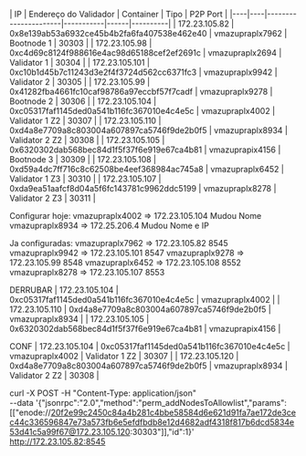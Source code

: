 | IP  | Endereço do Validador | Container | Tipo | P2P Port |
|----|----|----------------------|-----------|------|----------|
| 172.23.105.82   | 0x8e139ab53a6932ce45b4b2fa6fa407538e462e40 | vmazupraplx7962 | Bootnode 1 | 30303 |
| 172.23.105.98   | 0xc4d69c8124f988616e4ac98d65188cef2ef2691c | vmazupraplx2694 | Validator 1 | 30304 |
| 172.23.105.101  | 0xc10b1d45b7c11243d3e2f4f3724d562cc6371fc3 | vmazupraplx9942 | Validator 2 | 30305 |
| 172.23.105.99   | 0x41282fba4661fc10caf98786a97eccbf57f7cadf | vmazupraplx9278 | Bootnode 2 | 30306 |
| 172.23.105.104  | 0xc05317faf1145ded0a541b116fc367010e4c4e5c | vmazupraplx4002 | Validator 1 Z2 | 30307 |
| 172.23.105.110  | 0xd4a8e7709a8c803004a607897ca5746f9de2b0f5 | vmazupraplx8934 | Validator 2 Z2 | 30308 |
| 172.23.105.105  | 0x6320302dab568bec84d1f5f37f6e919e67ca4b81 | vmazuprapix4156 | Bootnode 3 | 30309 |
| 172.23.105.108  | 0xd59a4dc7ff716c8c62508be4eef368984ac745a8 | vmazupraplx6452 | Validator 1 Z3 | 30310 |
| 172.23.105.107  | 0xda9ea51aafcf8d04a5f6fc143781c9962ddc5199 | vmazupraplx8278 | Validator 2 Z3 | 30311 |

Configurar hoje:
vmazupraplx4002 => 172.23.105.104  Mudou Nome
vmazupraplx8934 => 172.25.206.4    Mudou Nome e IP
 
Ja configuradas:
vmazupraplx7962 => 172.23.105.82  8545
vmazupraplx9942 => 172.23.105.101 8547
vmazupraplx9278 => 172.23.105.99  8548
vmazupraplx6452 => 172.23.105.108 8552
vmazupraplx8278 => 172.23.105.107 8553


DERRUBAR
| 172.23.105.104  | 0xc05317faf1145ded0a541b116fc367010e4c4e5c | vmazupraplx4002 | 
| 172.23.105.110  | 0xd4a8e7709a8c803004a607897ca5746f9de2b0f5 | vmazupraplx8934 | 
| 172.23.105.105  | 0x6320302dab568bec84d1f5f37f6e919e67ca4b81 | vmazuprapix4156 | 

CONF
| 172.23.105.104  | 0xc05317faf1145ded0a541b116fc367010e4c4e5c | vmazupraplx4002 | Validator 1 Z2 | 30307 |
| 172.23.105.120  | 0xd4a8e7709a8c803004a607897ca5746f9de2b0f5 | vmazupraplx8934 | Validator 2 Z2 | 30308 |


curl -X POST -H "Content-Type: application/json" \
  --data '{"jsonrpc":"2.0","method":"perm_addNodesToAllowlist","params":[["enode://20f2e99c2450c84a4b281c4bbe58584d6e621d91fa7ae172de3cec44c336596847e73a573fb6e5efdfbdb8e12d4682adf4318f817b6dcd5834e53d41c5a99f67@172.23.105.120:30303"]],"id":1}' \
  http://172.23.105.82:8545

